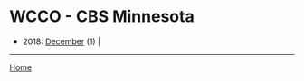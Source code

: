 # WCCO - CBS Minnesota

  * 2018: 
      [December](./wcco-cbs-minnesota-2018-12.md) (1) | 

----

[Home](../)
